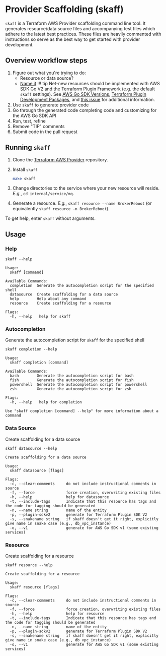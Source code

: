 # Provider Scaffolding (skaff)

`skaff` is a Terraform AWS Provider scaffolding command line tool. It generates resource/data source files and accompanying test files which adhere to the latest best practices. These files are heavily commented with instructions so serve as the best way to get started with provider development.

## Overview workflow steps

1. Figure out what you're trying to do:
    * Resource or data source?
    * [Name it](naming.md)
    !!! tip
        Net-new resources should be implemented with AWS SDK Go V2 and the Terraform Plugin Framework (e.g. the default `skaff` settings).
        See [AWS Go SDK Versions](aws-go-sdk-versions.md), [Terraform Plugin Development Packages](terraform-plugin-development-packages.md), and [this issue](https://github.com/hashicorp/terraform-provider-aws/issues/32917) for additional information.
1. Use `skaff` to generate provider code
1. Go through the generated code completing code and customizing for the AWS Go SDK API
1. Run, test, refine
1. Remove "TIP" comments
1. Submit code in the pull request

## Running `skaff`

1. Clone the [Terraform AWS Provider](https://github.com/hashicorp/terraform-provider-aws) repository.
1. Install `skaff`

    ```sh
    make skaff
    ```

1. Change directories to the service where your new resource will reside. _E.g._, `cd internal/service/mq`.
1. Generate a resource. _E.g._, `skaff resource --name BrokerReboot` (or equivalently `skaff resource -n BrokerReboot`).

To get help, enter `skaff` without arguments.

## Usage

### Help

```console
skaff --help
```

```
Usage:
  skaff [command]

Available Commands:
  completion  Generate the autocompletion script for the specified shell
  datasource  Create scaffolding for a data source
  help        Help about any command
  resource    Create scaffolding for a resource

Flags:
  -h, --help   help for skaff
```

### Autocompletion

Generate the autocompletion script for `skaff` for the specified shell

```console
skaff completion --help
```

```
Usage:
  skaff completion [command]

Available Commands:
  bash        Generate the autocompletion script for bash
  fish        Generate the autocompletion script for fish
  powershell  Generate the autocompletion script for powershell
  zsh         Generate the autocompletion script for zsh

Flags:
  -h, --help   help for completion

Use "skaff completion [command] --help" for more information about a command
```

### Data Source

Create scaffolding for a data source

```console
skaff datasource --help
```

```
Create scaffolding for a data source

Usage:
  skaff datasource [flags]

Flags:
  -c, --clear-comments     do not include instructional comments in source
  -f, --force              force creation, overwriting existing files
  -h, --help               help for datasource
  -t, --include-tags       Indicate that this resource has tags and the code for tagging should be generated
  -n, --name string        name of the entity
  -p, --plugin-sdkv2       generate for Terraform Plugin SDK V2
  -s, --snakename string   if skaff doesn't get it right, explicitly give name in snake case (e.g., db_vpc_instance)
  -o, --v1                 generate for AWS Go SDK v1 (some existing services)
```

### Resource

Create scaffolding for a resource

```console
skaff resource --help
```

```
Create scaffolding for a resource

Usage:
  skaff resource [flags]

Flags:
  -c, --clear-comments     do not include instructional comments in source
  -f, --force              force creation, overwriting existing files
  -h, --help               help for resource
  -t, --include-tags       Indicate that this resource has tags and the code for tagging should be generated
  -n, --name string        name of the entity
  -p, --plugin-sdkv2       generate for Terraform Plugin SDK V2
  -s, --snakename string   if skaff doesn't get it right, explicitly give name in snake case (e.g., db_vpc_instance)
  -o, --v1                 generate for AWS Go SDK v1 (some existing services)
```

